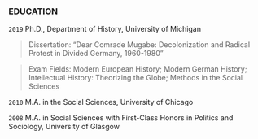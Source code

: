 ### EDUCATION

`2019` Ph.D., Department of History, University of Michigan

> Dissertation: “Dear Comrade Mugabe: Decolonization and Radical
> Protest in Divided Germany, 1960-1980”

> Exam Fields: Modern European History; Modern German History; 
> Intellectual History: Theorizing the Globe; Methods in the Social Sciences

`2010` M.A. in the Social Sciences, University of Chicago

`2008` M.A. in Social Sciences with First-Class Honors in Politics and Sociology, University of Glasgow

